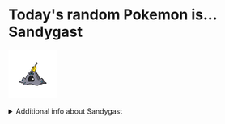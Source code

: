 # Today's random Pokemon is... Sandygast

![Sandygast shiny sprite](https://raw.githubusercontent.com/PokeAPI/sprites/master/sprites/pokemon/shiny/769.png)

<details>
<summary>Additional info about Sandygast</summary>

| srpite type | image |
|------|------|
| back_default | ![Sandygast back_default sprite](https://raw.githubusercontent.com/PokeAPI/sprites/master/sprites/pokemon/back/769.png) |
| back_shiny | ![Sandygast back_shiny sprite](https://raw.githubusercontent.com/PokeAPI/sprites/master/sprites/pokemon/back/shiny/769.png) |
| front_default | ![Sandygast front_default sprite](https://raw.githubusercontent.com/PokeAPI/sprites/master/sprites/pokemon/769.png) | </details>